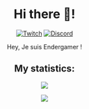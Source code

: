 <h1 align="center">Hi there 👋!</h1>
<div align="center">
 
  <a href="https://twitch.tv/Endergamer20011" target="_blank"><img src="https://img.shields.io/badge/Twitch-@Micorksen-purple?style=for-the-badge&logo=twitch" alt="Twitch" /></a>
  <a href="https://discordapp.com/users/646709110666035200" target="_blank"><img src="https://img.shields.io/badge/Discord-gray?style=for-the-badge&logo=discord" alt="Discord" /></a>
  <br />
<p align="center">Hey, Je suis Endergamer !</p>
<h2 align="center">My statistics:</h2>
<a href="#"><p align="center"><img src="https://github-readme-stats.vercel.app/api?username=Endergamer200111&theme=material-palenight&show_icons=true"></p></a>
<a href="#"><p align="center"><img src="https://github-readme-stats.vercel.app/api/top-langs/?username=Endergamer200111&layout=compact&theme=material-palenight"></p></a>
